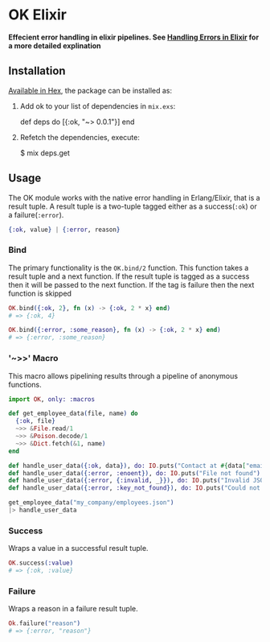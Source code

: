 # OK Elixir

**Effecient error handling in elixir pipelines. See [Handling Errors in Elixir](http://insights.workshop14.io/2015/10/18/handling-errors-in-elixir-no-one-say-monad.html) for a more detailed explination**

## Installation

[Available in Hex](https://hex.pm/docs/publish), the package can be installed as:

  1. Add ok to your list of dependencies in `mix.exs`:

        def deps do
          [{:ok, "~> 0.0.1"}]
        end

  2. Refetch the dependencies, execute:

        $ mix deps.get

## Usage

The OK module works with the native error handling in Erlang/Elixir, that is a result tuple.
A result tuple is a two-tuple tagged either as a success(`:ok`) or a failure(`:error`).

```elixir
{:ok, value} | {:error, reason}
```

### Bind

The primary functionality is the `OK.bind/2` function.
This function takes a result tuple and a next function.
If the result tuple is tagged as a success then it will be passed to the next function.
If the tag is failure then the next function is skipped

```elixir
OK.bind({:ok, 2}, fn (x) -> {:ok, 2 * x} end)
# => {:ok, 4}

OK.bind({:error, :some_reason}, fn (x) -> {:ok, 2 * x} end)
# => {:error, :some_reason}
```

### '~>>' Macro

This macro allows pipelining results through a pipeline of anonymous functions.

```elixir
import OK, only: :macros

def get_employee_data(file, name) do
  {:ok, file}
  ~>> &File.read/1
  ~>> &Poison.decode/1
  ~>> &Dict.fetch(&1, name)
end

def handle_user_data({:ok, data}), do: IO.puts("Contact at #{data["email"]}")
def handle_user_data({:error, :enoent}), do: IO.puts("File not found")
def handle_user_data({:error, {:invalid, _}}), do: IO.puts("Invalid JSON")
def handle_user_data({:error, :key_not_found}), do: IO.puts("Could not find employee")

get_employee_data("my_company/employees.json")
|> handle_user_data
```

### Success

Wraps a value in a successful result tuple.

```elixir
OK.success(:value)
# => {:ok, :value}
```

### Failure

Wraps a reason in a failure result tuple.

```elixir
Ok.failure("reason")
# => {:error, "reason"}
```


